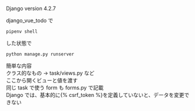 Django version 4.2.7

django_vue_todo で

```
pipenv shell
```

した状態で

```
python manage.py runserver
```

簡単な内容<br>
クラス的なもの → task/views.py など<br>
ここから開くビューと値を渡す<br>
同じ task で使う form も forms.py で記載<br>
Django では、基本的に{% csrf_token %}を定義していないと、データを変更できない
